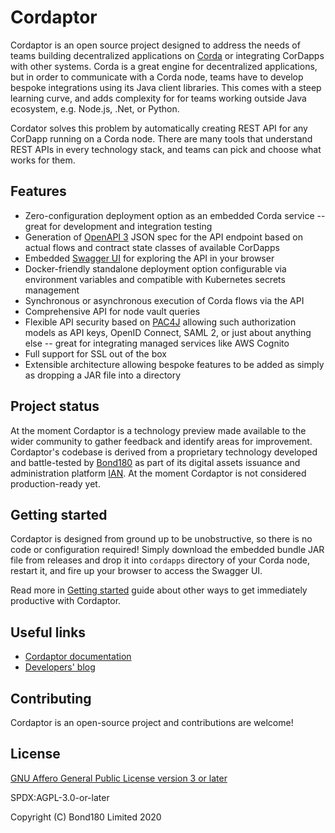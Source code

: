 # Cordaptor

Cordaptor is an open source project designed to address the needs of teams building decentralized applications
on [Corda](https://github.com/corda/corda) or integrating CorDapps with other systems. Corda is a great engine
for decentralized applications, but in order to communicate with a Corda node, teams have to develop bespoke
integrations using its Java client libraries. This comes with a steep learning curve, and adds complexity for
for teams working outside Java ecosystem, e.g. Node.js, .Net, or Python.

Cordator solves this problem by automatically creating REST API for any CorDapp running on a Corda node. There are
many tools that understand REST APIs in every technology stack, and teams can pick and choose what works for them.

## Features

* Zero-configuration deployment option as an embedded Corda service -- great for development and integration testing
* Generation of [OpenAPI 3](https://github.com/OAI/OpenAPI-Specification) JSON spec for the API endpoint based 
  on actual flows and contract state classes of available CorDapps
* Embedded [Swagger UI](https://swagger.io/tools/swagger-ui/) for exploring the API in your browser
* Docker-friendly standalone deployment option configurable via environment variables and compatible with
  Kubernetes secrets management
* Synchronous or asynchronous execution of Corda flows via the API
* Comprehensive API for node vault queries
* Flexible API security based on [PAC4J](https://www.pac4j.org/) allowing such authorization models as API keys,
  OpenID Connect, SAML 2, or just about anything else -- great for integrating managed services like AWS Cognito
* Full support for SSL out of the box
* Extensible architecture allowing bespoke features to be added as simply as dropping a JAR file into a directory

## Project status

At the moment Cordaptor is a technology preview made available to the wider community to gather feedback and identify
areas for improvement. Cordaptor's codebase is derived from a proprietary technology developed and battle-tested by
[Bond180](http://www.bond180.com) as part of its digital assets issuance and administration platform
[IAN](http://www.bond180.com). At the moment Cordaptor is not considered production-ready yet.

## Getting started

Cordaptor is designed from ground up to be unobstructive, so there is no code or configuration required!
Simply download the embedded bundle JAR file from releases and drop it into `cordapps` 
directory of your Corda node, restart it, and fire up your browser to access the Swagger UI.

Read more in [Getting started]() guide about other ways to get immediately productive with Cordaptor.

## Useful links

* [Cordaptor documentation]()
* [Developers' blog]()

## Contributing

Cordaptor is an open-source project and contributions are welcome!

## License

[GNU Affero General Public License version 3 or later](./LICENSE)

SPDX:AGPL-3.0-or-later

Copyright (C) Bond180 Limited 2020
